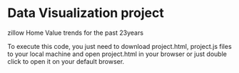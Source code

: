 # Data Visualization project
zillow Home Value trends for the past 23years

To execute this code, you just need to download project.html, project.js files to your local machine and open project.html in your browser or just double click to open it on your default browser.
